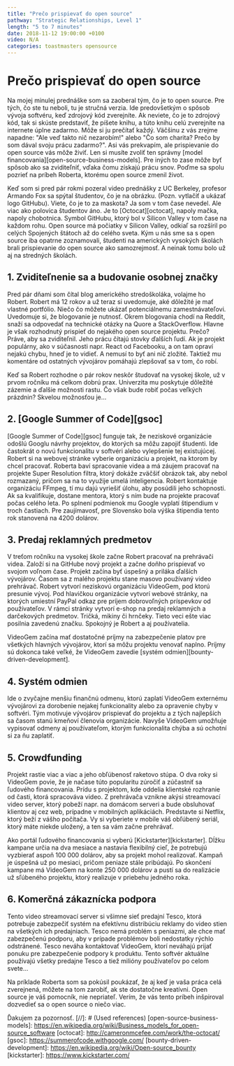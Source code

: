```yaml
---
title: "Prečo prispievať do open source"
pathway: "Strategic Relationships, Level 1"
length: "5 to 7 minutes"
date: 2018-11-12 19:00:00 +0100
video: N/A
categories: toastmasters opensource
---
```


# Prečo prispievať do open source
Na mojej minulej prednáške som sa zaoberal tým, čo je to open source. Pre tých, čo ste tu neboli, tu je stručná verzia. Ide predovšetkým o spôsob vývoja softvéru, keď zdrojový kód zverejníte. Ak neviete, čo je to zdrojový kód, tak si skúste predstaviť, že píšete knihu, a túto knihu celú zverejníte na internete úplne zadarmo. Môže si ju prečítať každý. Väčšinu z vás zrejme napadne: "Ale veď takto nič nezarobím!" alebo "Čo som charita? Prečo by som dával svoju prácu zadarmo?". Asi vás prekvapím, ale prispievanie do open source vás môže živiť. Len si musíte zvoliť ten správny [model financovania][open-source-business-models]. Pre iných to zase môže byť spôsob ako sa zviditeľniť, vďaka čomu získajú prácu snov. Poďme sa spolu pozrieť na príbeh Roberta, ktorému open source zmenil život.

Keď som si pred pár rokmi pozeral video prednášky z UC Berkeley, profesor Armando Fox sa spýtal študentov, čo je na obrázku. (Pozn. vytlačiť a ukázať logo GitHubu). Viete, čo je to za maskota? Ja som v tom čase nevedel. Ale viac ako polovica študentov áno. Je to [Octocat][octocat], napoly mačka, napoly chobotnica. Symbol GitHubu, ktorý bol v Silicon Valley v tom čase na každom rohu. Open source má počiatky v Silicon Valley, odkiaľ sa rozšíril po celých Spojených štátoch až do celého sveta. Kým u nás sme sa s open source iba opatrne zoznamovali, študenti na amerických vysokých školách brali prispievanie do open source ako samozrejmosť. A neinak tomu bolo už aj na stredných školách.

## 1. Zviditeľnenie sa a budovanie osobnej značky
Pred pár dňami som čítal blog amerického stredoškoláka, volajme ho Robert. Robert má 12 rokov a už teraz si uvedomuje, aké dôležité je mať vlastné portfólio. Niečo čo môžete ukázať potenciálnemu zamestnávateľovi. Uvedomuje si, že blogovanie je nutnosť. Okrem blogovania chodí na Reddit, snaží sa odpovedať na technické otázky na Quore a StackOverflow. Hlavne je však rozhodnutý prispieť do nejakého open source projektu. Prečo? Práve, aby sa zviditeľnil. Jeho prácu čítajú stovky ďalších ľudí. Ak je projekt populárny, ako v súčasnosti napr. React od Facebooku, a on tam opraví nejakú chybu, hneď je to vidieť. A nemusí to byť ani nič zložité. Taktiež mu komentáre od ostatných vývojárov pomáhajú zlepšovať sa v tom, čo robí.

Keď sa Robert rozhodne o pár rokov neskôr študovať na vysokej škole, už v prvom ročníku má celkom dobrú prax. Univerzita mu poskytuje dôležité zázemie a ďalšie možnosti rastu. Čo však bude robiť počas veľkých prázdnin? Skvelou možnosťou je...

## 2. [Google Summer of Code][gsoc]
[Google Summer of Code][gsoc] funguje tak, že neziskové organizácie odošlú Googlu návrhy projektov, do ktorých sa môžu zapojiť študenti. Ide častokrát o novú funkcionalitu v softvéri alebo vylepšenie tej existujúcej. Robert si na webovej stránke vyberie organizáciu a projekt, na ktorom by chcel pracovať. Roberta baví spracovanie videa a má záujem pracovať na projekte Super Resolution filtra, ktorý dokáže zväčšiť obrázok tak, aby nebol rozmazaný, pričom sa na to využije umelá inteligencia. Robert kontaktuje organizáciu FFmpeg, tí mu dajú vyriešiť úlohu, aby posúdili jeho schopnosti. Ak sa kvalifikuje, dostane mentora, ktorý s ním bude na projekte pracovať počas celého leta. Po splnení podmienok mu Google vyplatí štipendium v troch častiach. Pre zaujímavosť, pre Slovensko bola výška štipendia tento rok stanovená na 4200 dolárov.

## 3. Predaj reklamných predmetov
V treťom ročníku na vysokej škole začne Robert pracovať na prehrávači videa. Založí si na GitHube nový projekt a začne doňho prispievať vo svojom voľnom čase. Projekt začína byť úspešný a priláka ďalších vývojárov. Časom sa z malého projektu stane masovo používaný video prehrávač. Robert vytvorí neziskovú organizáciu VideoGem, pod ktorú presunie vývoj. Pod hlavičkou organizácie vytvorí webové stránky, na ktorých umiestní PayPal odkaz pre príjem dobrovoľných príspevkov od používateľov. V rámci stránky vytvorí e-shop na predaj reklamných a darčekových predmetov. Tričká, mikiny či hrnčeky. Tieto veci ešte viac posilnia zavedenú značku. Spokojný je Robert a aj používatelia.

VideoGem začína mať dostatočné príjmy na zabezpečenie platov pre všetkých hlavných vývojárov, ktorí sa môžu projektu venovať naplno. Príjmy sú dokonca také veľké, že VideoGem zavedie [systém odmien][bounty-driven-development].

## 4. Systém odmien
Ide o zvyčajne menšiu finančnú odmenu, ktorú zaplatí VideoGem externému vývojárovi za dorobenie nejakej funkcionality alebo za opravenie chyby v softvéri. Tým motivuje vývojárov prispievať do projektu a z tých najlepších sa časom stanú kmeňoví členovia organizácie. Navyše VideoGem umožňuje vypisovať odmeny aj používateľom, ktorým funkcionalita chýba a sú ochotní si za ňu zaplatiť.

## 5. Crowdfunding
Projekt rastie viac a viac a jeho obľúbenosť raketovo stúpa. O dva roky si VideoGem povie, že je načase túto popularitu zúročiť a zúčastniť sa ľudového financovania. Prídu s projektom, kde oddelia klientské rozhranie od časti, ktorá spracováva video. Z prehrávača vznikne akýsi streamovací video server, ktorý pobeží napr. na domácom serveri a bude obsluhovať klientov aj cez web, prípadne v mobilných aplikáciách. Predstavte si Netflix, ktorý beží z vášho počítača. Vy si vyberiete v mobile váš obľúbený seriál, ktorý máte niekde uložený, a ten sa vám začne prehrávať.

Ako portál ľudového financovania si vyberú [Kickstarter][kickstarter]. Dĺžku kampane určia na dva mesiace a nastavia flexibilný cieľ, že potrebujú vyzbierať aspoň 100 000 dolárov, aby sa projekt mohol realizovať. Kampaň je úspešná už po mesiaci, pričom peniaze stále pribúdajú. Po skončení kampane má VideoGem na konte 250 000 dolárov a pustí sa do realizácie už sľúbeného projektu, ktorý realizuje v priebehu jedného roka.

## 6. Komerčná zákaznícka podpora
Tento video streamovací server si všimne sieť predajní Tesco, ktorá potrebuje zabezpečiť systém na efektívnu distribúciu reklamy do video stien na všetkých ich predajniach. Tesco nemá problém s peniazmi, ale chce mať zabezpečenú podporu, aby v prípade problémov boli nedostatky rýchlo odstránené. Tesco neváha kontaktovať VideoGem, ktorí neváhajú prijať ponuku pre zabezpečenie podpory k produktu. Tento softvér aktuálne používajú všetky predajne Tesco a tiež milióny používateľov po celom svete...

Na príklade Roberta som sa pokúsil poukázať, že aj keď je vaša práca celá zverejnená, môžete na tom zarobiť, ak ste dostatočne kreatívni. Open source je váš pomocník, nie nepriateľ. Verím, že vás tento príbeh inšpiroval dozvedieť sa o open source o niečo viac.

Ďakujem za pozornosť.
[//]: # (Used references)
[open-source-business-models]: https://en.wikipedia.org/wiki/Business_models_for_open-source_software
[octocat]: http://cameronmcefee.com/work/the-octocat/
[gsoc]: https://summerofcode.withgoogle.com/
[bounty-driven-development]: https://en.wikipedia.org/wiki/Open-source_bounty
[kickstarter]: https://www.kickstarter.com/
